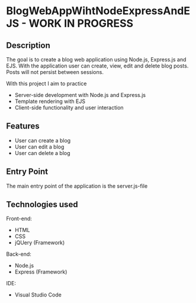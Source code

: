 # BlogWebAppWihtNodeExpressAndEJS - WORK IN PROGRESS

## Description
The goal is to create a blog web application using Node.js, Express.js and EJS. With the application user can create, view, edit and delete blog posts. Posts will not persist between sessions. 

With this project I aim to practice
- Server-side development with Node.js and Express.js
- Template rendering with EJS
- Client-side functionality and user interaction

## Features
- User can create a blog
- User can edit a blog
- User can delete a blog

## Entry Point
The main entry point of the application is the server.js-file

## Technologies used
Front-end: 
- HTML
- CSS
- jQUery (Framework)

Back-end:
- Node.js
- Express (Framework)

IDE:
- Visual Studio Code 

